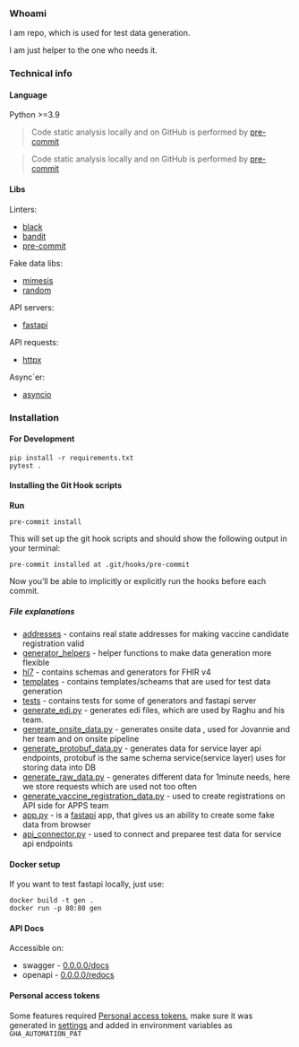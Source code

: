### Whoami
I am repo, which is used for test data generation.

I am just helper to the one who needs it.

### Technical info
#### Language
Python >=3.9

> Code static analysis locally and on GitHub is performed by [pre-commit](https://pre-commit.com/)


> Code static analysis locally and on GitHub is performed by [pre-commit](https://pre-commit.com/)


#### Libs
Linters:
- [black](https://black.readthedocs.io/en/stable/)
- [bandit](https://github.com/PyCQA/bandit)
- [pre-commit](https://github.com/pre-commit)

Fake data libs:
- [mimesis](https://pypi.org/project/mimesis/)
- [random](https://docs.python.org/3/library/random.html)

API servers:
- [fastapi](https://fastapi.tiangolo.com)

API requests:
- [httpx](https://www.python-httpx.org/)

Async`er:
- [asyncio](https://docs.python.org/3/library/asyncio.html)


### Installation
#### For Development
```shell
pip install -r requirements.txt
pytest .
```

#### Installing the Git Hook scripts
**Run**

`pre-commit install`

This will set up the git hook scripts and should show the following output in your terminal:

`pre-commit installed at .git/hooks/pre-commit`

Now you’ll be able to implicitly or explicitly run the hooks before each commit.

##### File explanations

- [addresses](addresses) - contains real state addresses for making vaccine candidate registration valid
- [generator_helpers](generator_helpers) - helper functions to make data generation more flexible
- [hl7](hl7) - contains schemas and generators for FHIR v4
- [templates](templates) - contains templates/scheams that are used for test data generation
- [tests](tests) - contains tests for some of generators and fastapi server
- [generate_edi.py](generate_edi.py) - generates edi files, which are used by Raghu and his team.
- [generate_onsite_data.py](generate_testing_data.py) - generates onsite data , used for Jovannie and her team and on onsite pipeline
- [generate_protobuf_data.py](generate_protobuf_data.py) - generates data for service layer api endpoints, protobuf is the same schema service(service layer) uses for storing data into DB
- [generate_raw_data.py](generate_raw_data.py) - generates different data for 1minute needs, here we store requests which are used not too often
- [generate_vaccine_registration_data.py](ragister_vaccine_candidates.py) - used to create registrations on API side for APPS team
- [app.py](app.py) - is a [fastapi](https://fastapi.tiangolo.com/tutorial/first-steps/) app, that gives us an ability to create some fake data from browser
- [api_connector.py](api_connector.py) - used to connect and preparee test data for service api endpoints

#### Docker setup
If you want to test fastapi locally, just use:
```shell
docker build -t gen .
docker run -p 80:80 gen
```

#### API Docs

Accessible on:
- swagger - [0.0.0.0/docs](0.0.0.0/docs)
- openapi - [0.0.0.0/redocs](0.0.0.0/redocs)


#### Personal access tokens

Some features required [Personal access tokens](https://docs.github.com/en/github/authenticating-to-github/keeping-your-account-and-data-secure/creating-a-personal-access-token), make sure it was generated in [settings](https://github.com/settings/tokens) and added in environment variables as `GHA_AUTOMATION_PAT`
